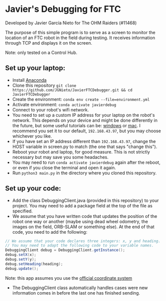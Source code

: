 # Javier's Debugging for FTC

Developed by Javier García Nieto for The OHM Raiders (#11468)

The purpose of this simple program is to serve as a screen to monitor the location of an FTC robot in the field during testing. It receives information through TCP and displays it on the screen.

Note: only tested on a Control Hub.

## Set up your laptop:
- Install [Anaconda](https://docs.anaconda.com/anaconda/install/index.html)
- Clone this repository `git clone https://github.com/JGNieto/JavierFTCDebugger.git && cd JavierFTCDebugger`
- Create the environment: `conda env create --file=environment.yml`
- Activate environment: `conda activate javierdebug`
- Connect to your robot's wifi network.
- You need to set up a custom IP address for your laptop on the robot's network. This depends on your device and might be done differently in the future, but some useful tutorials can be: [windows](https://www.trendnet.com/press/resource-library/how-to-set-static-ip-address) or [mac](https://www.macinstruct.com/tutorials/how-to-set-a-static-ip-address-on-a-mac/). I recommend you set it to our default, `192.168.43.97`, but you may choose whichever you like.
- If you have set an IP address different than `192.168.43.97`, change the HOST variable in screen.py to match (the one that says "change this").
- Reboot your robot and laptop, for good measure. This is not strictly necessary but may save you some headaches.
- You may need to run `conda activate javierdebug` again after the reboot, or even if you close the terminal and open it again.
- Run `python3 main.py` in the directory where you cloned this repository.

## Set up your code:
- Add the class DebuggingClient.java (provided in this repository) to your project. You may need to add a package field at the top of the file as specified.
- We assume that you have written code that updates the position of the robot one way or another (maybe using dead wheel odometry, the images on the field, ORB-SLAM or something else). At the end of that code, you need to add the following:
```java
// We assume that your code declares three integers: x, y and heading.
// You may need to adapt the following code to your variable names.
DebuggingClient debug = DebuggingClient.getInstance();
debug.setX(x);
debug.setY(y);
debug.setHeading(heading);
debug.update();
```
Note: this app assumes you use the [official coordinate system](https://github.com/FIRST-Tech-Challenge/FtcRobotController/blob/master/FtcRobotController/src/main/java/org/firstinspires/ftc/robotcontroller/external/samples/FTC_FieldCoordinateSystemDefinition.pdf)
- The DebuggingClient class automatically handles cases were new information comes in before the last one has finished sending.

<!--
TODO
## How it works
The laptop is on the same Wi-Fi network as the robot controller, which allows for communication.
-->